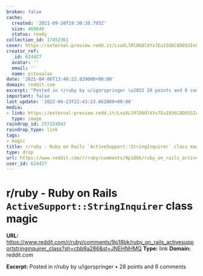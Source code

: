 ```yaml
---
broken: false
cache:
  created: '2021-09-20T19:30:38.795Z'
  size: 469840
  status: ready
collection_id: 17452361
cover: https://external-preview.redd.it/LsoXLlRlD6OlXYv7Eu1936C8DO5SInUi_ezQ_3BIsJU.jpg?width=600&height=300&auto=webp&crop=600:300,smart&s=be00cc8eaed914f513debf3268000111bf76f574
creator_ref:
  _id: 624427
  avatar: ''
  email: ''
  name: pitosalas
date: '2021-04-06T13:40:22.839000+00:00'
domain: reddit.com
excerpt: "Posted in r/ruby by u/igorspringer \u2022 28 points and 6 comments"
important: false
last_update: '2022-06-23T22:43:23.861000+00:00'
media:
- link: https://external-preview.redd.it/LsoXLlRlD6OlXYv7Eu1936C8DO5SInUi_ezQ_3BIsJU.jpg?width=600&height=300&auto=webp&crop=600:300,smart&s=be00cc8eaed914f513debf3268000111bf76f574
  type: image
raindrop_id: 257324042
raindrop_type: link
tags:
- magic
title: r/ruby - Ruby on Rails `ActiveSupport::StringInquirer` class magic
type: drop
url: https://www.reddit.com/r/ruby/comments/9p18bk/ruby_on_rails_activesupportstringinquirer_class?sh=cbb9a286&st=JNEHNHMQ
user_id: 624427
---
```


# r/ruby - Ruby on Rails `ActiveSupport::StringInquirer` class magic

**URL:** https://www.reddit.com/r/ruby/comments/9p18bk/ruby_on_rails_activesupportstringinquirer_class?sh=cbb9a286&st=JNEHNHMQ
**Type:** link
**Domain:** reddit.com

**Excerpt:** Posted in r/ruby by u/igorspringer • 28 points and 6 comments

